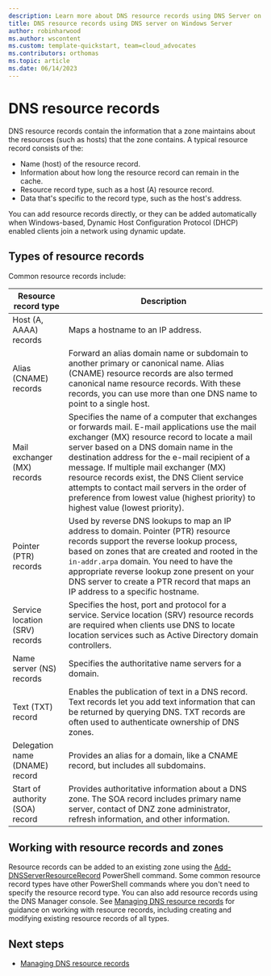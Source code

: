 ```yaml
---
description: Learn more about DNS resource records using DNS Server on Windows Server.
title: DNS resource records using DNS server on Windows Server
author: robinharwood
ms.author: wscontent
ms.custom: template-quickstart, team=cloud_advocates
ms.contributors: orthomas
ms.topic: article
ms.date: 06/14/2023
---
```

# DNS resource records

DNS resource records contain the information that a zone maintains about the resources (such as
hosts) that the zone contains. A typical resource record consists of the:

- Name (host) of the resource record.
- Information about how long the resource record can remain in the cache.
- Resource record type, such as a host (A) resource record.
- Data that's specific to the record type, such as the host's address.

You can add resource records directly, or they can be added automatically when Windows-based,
Dynamic Host Configuration Protocol (DHCP) enabled clients join a network using
dynamic update.

## Types of resource records

Common resource records include:

| Resource record type | Description |
| -- | -- |
| Host (A, AAAA) records | Maps a hostname to an IP address. |
| Alias (CNAME) records | Forward an alias domain name or subdomain to another primary or canonical name. Alias (CNAME) resource records are also termed canonical name resource records. With these records, you can use more than one DNS name to point to a single host. |
| Mail exchanger (MX) records | Specifies the name of a computer that exchanges or forwards mail. E-mail applications use the mail exchanger (MX) resource record to locate a mail server based on a DNS domain name in the destination address for the e-mail recipient of a message. If multiple mail exchanger (MX) resource records exist, the DNS Client service attempts to contact mail servers in the order of preference from lowest value (highest priority) to highest value (lowest priority). |
| Pointer (PTR) records | Used by reverse DNS lookups to map an IP address to domain. Pointer (PTR) resource records support the reverse lookup process, based on zones that are created and rooted in the `in-addr.arpa` domain. You need to have the appropriate reverse lookup zone present on your DNS server to create a PTR record that maps an IP address to a specific hostname. |
| Service location (SRV) records | Specifies the host, port and protocol for a service. Service location (SRV) resource records are required when clients use DNS to locate location services such as Active Directory domain controllers. |
| Name server (NS) records | Specifies the authoritative name servers for a domain. |
| Text (TXT) record | Enables the publication of text in a DNS record. Text records let you add text information that can be returned by querying DNS. TXT records are often used to authenticate ownership of DNS zones. |
| Delegation name (DNAME) record | Provides an alias for a domain, like a CNAME record, but includes all subdomains. |
| Start of authority (SOA) record | Provides authoritative information about a DNS zone. The SOA record includes primary name server, contact of DNZ zone administrator, refresh information, and other information. |

## Working with resource records and zones

Resource records can be added to an existing zone using the
[Add-DNSServerResourceRecord](/powershell/module/dnsserver/add-dnsserverresourcerecord) PowerShell
command. Some common resource record types have other PowerShell commands where you don't need to
specify the resource record type. You can also add resource records using the DNS Manager console.
See [Managing DNS resource records](manage-resource-records.md) for guidance on
working with resource records, including creating and modifying existing resource records of all
types.

## Next steps

- [Managing DNS resource records](manage-resource-records.md)
